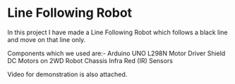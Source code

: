 # Line Following Robot

In this project I have made a Line Following Robot which follows a black line and move on that line only. 

Components which we used are:-
Arduino UNO
L298N Motor Driver Shield
DC Motors on 2WD Robot Chassis
Infra Red (IR) Sensors

Video for demonstration is also attached.
